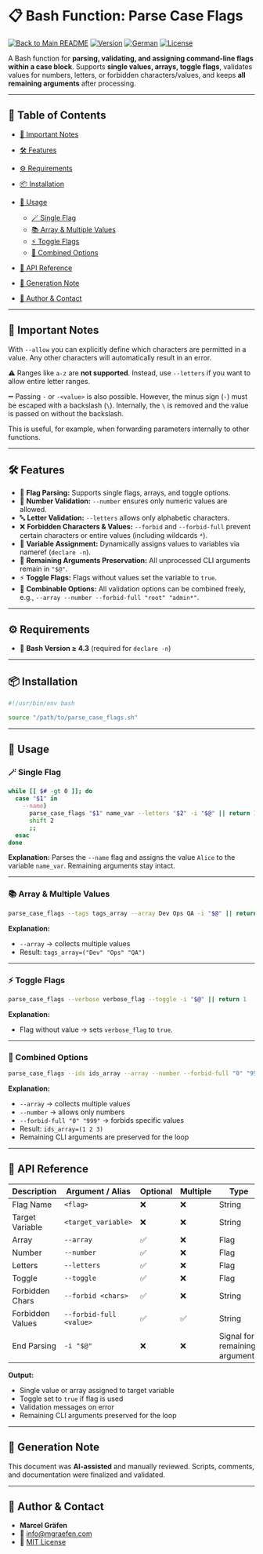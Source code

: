 # 📋 Bash Function: Parse Case Flags

[![Back to Main README](https://img.shields.io/badge/Main-README-blue?style=flat\&logo=github)](https://github.com/Marcel-Graefen/Bash-Function-Collection/blob/main/README.md)
[![Version](https://img.shields.io/badge/version-0.0.0_beta.01-blue.svg)](../../README.md)
[![German](https://img.shields.io/badge/Language-German-blue)](./README.de.md)
[![License](https://img.shields.io/badge/license-MIT-lightgrey.svg)](https://opensource.org/licenses/MIT)

A Bash function for **parsing, validating, and assigning command-line flags within a case block**.
Supports **single values, arrays, toggle flags**, validates values for numbers, letters, or forbidden characters/values, and keeps **all remaining arguments** after processing.

---

## 🚀 Table of Contents

* [📌 Important Notes](#-important-notes)
* [🛠️ Features](#-features)
* [⚙️ Requirements](#-requirements)
* [📦 Installation](#-installation)
* [📝 Usage](#-usage)

  * [🪄 Single Flag](#-single-flag)
  * [📚 Array & Multiple Values](#-array--multiple-values)
  * [⚡ Toggle Flags](#-toggle-flags)
  * [🔗 Combined Options](#-combined-options)
* [📌 API Reference](#-api-reference)
* [🤖 Generation Note](#-generation-note)
* [👤 Author & Contact](#-author--contact)

---

## 📌 Important Notes

With `--allow` you can explicitly define which characters are permitted in a value.
Any other characters will automatically result in an error.

⚠️ Ranges like `a-z` are **not supported**.
Instead, use `--letters` if you want to allow entire letter ranges.

➖ Passing `-` or `-<value>` is also possible.
However, the minus sign (`-`) must be escaped with a backslash (`\`).
Internally, the `\` is removed and the value is passed on without the backslash.

This is useful, for example, when forwarding parameters internally to other functions.


---

## 🛠️ Features

* 🎯 **Flag Parsing:** Supports single flags, arrays, and toggle options.
* 🔢 **Number Validation:** `--number` ensures only numeric values are allowed.
* 🔤 **Letter Validation:** `--letters` allows only alphabetic characters.
* ❌ **Forbidden Characters & Values:** `--forbid` and `--forbid-full` prevent certain characters or entire values (including wildcards `*`).
* 💾 **Variable Assignment:** Dynamically assigns values to variables via nameref (`declare -n`).
* 🔄 **Remaining Arguments Preservation:** All unprocessed CLI arguments remain in `"$@"`.
* ⚡ **Toggle Flags:** Flags without values set the variable to `true`.
* 🔗 **Combinable Options:** All validation options can be combined freely, e.g., `--array --number --forbid-full "root" "admin*"`.

---

## ⚙️ Requirements

* 🐚 **Bash Version ≥ 4.3** (required for `declare -n`)

---

## 📦 Installation

```bash
#!/usr/bin/env bash

source "/path/to/parse_case_flags.sh"
```

---

## 📝 Usage

### 🪄 Single Flag

```bash
while [[ $# -gt 0 ]]; do
  case "$1" in
    --name)
      parse_case_flags "$1" name_var --letters "$2" -i "$@" || return 1
      shift 2
      ;;
  esac
done
```

**Explanation:**
Parses the `--name` flag and assigns the value `Alice` to the variable `name_var`. Remaining arguments stay intact.

---

### 📚 Array & Multiple Values

```bash
parse_case_flags --tags tags_array --array Dev Ops QA -i "$@" || return 1
```

**Explanation:**

* `--array` → collects multiple values
* Result: `tags_array=("Dev" "Ops" "QA")`

---

### ⚡ Toggle Flags

```bash
parse_case_flags --verbose verbose_flag --toggle -i "$@" || return 1
```

**Explanation:**

* Flag without value → sets `verbose_flag` to `true`.

---

### 🔗 Combined Options

```bash
parse_case_flags --ids ids_array --array --number --forbid-full "0" "999" 1 2 3 -i "$@" || return 1
```

**Explanation:**

* `--array` → collects multiple values
* `--number` → allows only numbers
* `--forbid-full "0" "999"` → forbids specific values
* Result: `ids_array=(1 2 3)`
* Remaining CLI arguments are preserved for the loop

---

## 📌 API Reference

| Description      | Argument / Alias        | Optional | Multiple | Type                           |
| ---------------- | ----------------------- | -------- | -------- | ------------------------------ |
| Flag Name        | `<flag>`                | ❌        | ❌        | String                         |
| Target Variable  | `<target_variable>`     | ❌        | ❌        | String                         |
| Array            | `--array`               | ✅        | ❌        | Flag                           |
| Number           | `--number`              | ✅        | ❌        | Flag                           |
| Letters          | `--letters`             | ✅        | ❌        | Flag                           |
| Toggle           | `--toggle`              | ✅        | ❌        | Flag                           |
| Forbidden Chars  | `--forbid <chars>`      | ✅        | ❌        | String                         |
| Forbidden Values | `--forbid-full <value>` | ✅        | ✅        | String                         |
| End Parsing      | `-i "$@"`               | ❌        | ❌        | Signal for remaining arguments |

**Output:**

* Single value or array assigned to target variable
* Toggle set to `true` if flag is used
* Validation messages on error
* Remaining CLI arguments preserved for the loop

---

## 🤖 Generation Note

This document was **AI-assisted** and manually reviewed.
Scripts, comments, and documentation were finalized and validated.

---

## 👤 Author & Contact

* **Marcel Gräfen**
* 📧 [info@mgraefen.com](mailto:info@mgraefen.com)
* 📄 [MIT License](LICENSE)
